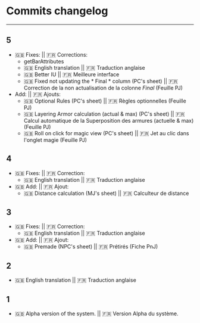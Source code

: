 # Commits changelog
---
## 5
- :gb: Fixes:  || :fr: Corrections:
  - getBarAttributes
  - :gb: English translation || :fr: Traduction anglaise
  - :gb: Better IU || :fr: Meilleure interface
  - :gb: Fixed not updating the * Final * column (PC's sheet)  || :fr: Correction de la non actualisation de la colonne *Final*  (Feuille PJ)
- Add:  || :fr: Ajouts:
  - :gb: Optional Rules (PC's sheet) || :fr: Règles optionnelles (Feuille PJ)
  - :gb: Layering Armor calculation (actual & max) (PC's sheet) || :fr: Calcul automatique de la Superposition des armures (actuelle & max) (Feuille PJ)
  - :gb: Roll on click for magic view (PC's sheet) || :fr: Jet au clic dans l'onglet magie (Feuille PJ)
## 4
- :gb: Fixes:  || :fr: Correction:
  - :gb: English translation || :fr: Traduction anglaise
- :gb: Add:  || :fr: Ajout:
  - :gb: Distance calculation (MJ's sheet) || :fr: Calculteur de distance
## 3
- :gb: Fixes:  || :fr: Correction:
  - :gb: English translation || :fr: Traduction anglaise
- :gb: Add:  || :fr: Ajout:
  - :gb: Premade (NPC's sheet) || :fr: Prétirés (Fiche PnJ)
## 2
- :gb: English translation || :fr: Traduction anglaise
## 1
- :gb: Alpha version of the system.  || :fr: Version Alpha du système.
